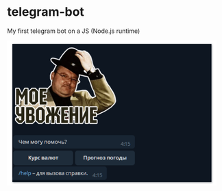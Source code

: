 # telegram-bot
My first telegram bot on a JS (Node.js runtime)


![Screenshot](https://github.com/biryukov12/telegram-bot/raw/master/readme.png)
